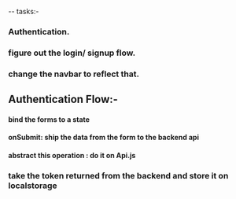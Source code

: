 -- tasks:-


### Authentication.


### figure out the login/ signup flow.
### change the navbar to reflect that.
###



## Authentication Flow:-
#### bind the forms to a state
#### onSubmit: ship the data from the form to the backend api
####  abstract this operation : do it on Api.js
### take the token returned from the backend and store it on localstorage